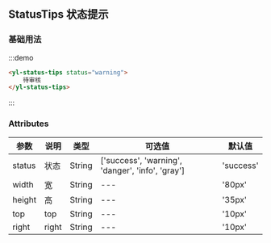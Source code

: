 ## StatusTips 状态提示

### 基础用法

:::demo 

```html
<yl-status-tips status="warning">
    待审核
</yl-status-tips> 

```

:::

### Attributes

| 参数   | 说明                         | 类型   | 可选值             | 默认值             |
| ------ | ---------------------------- | ------ | ------------- |----------- |
| status | 状态 | String |['success', 'warning', 'danger', 'info', 'gray']|'success'|
| width | 宽 | String |---|'80px'|
| height | 高 | String |---|'35px'|
| top | top | String |---|'10px'|
| right | right | String |---|'10px'|
